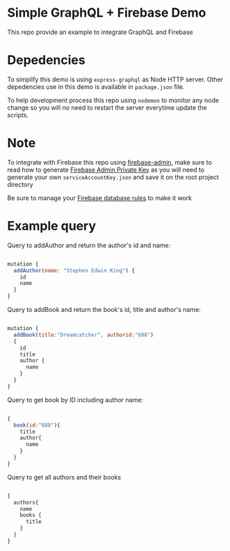 # Simple GraphQL + Firebase Demo

This repo provide an example to integrate GraphQL and Firebase

# Depedencies

To simplify this demo is using `express-graphql` as Node HTTP server. 
Other depedencies use in this demo is available in `package.json` file.

To help development process this repo using `nodemon` to monitor any node change so you will no need to restart the server everytime update the scripts.

# Note

To integrate with Firebase this repo using [firebase-admin](https://www.npmjs.com/package/firebase-admin), make sure to read how to generate [Firebase Admin Private Key](https://firebase.google.com/docs/admin/setup#initialize_the_sdk) as you will need to generate your own `serviceAccountKey.json` and save it on the root project directory

Be sure to manage your [Firebase database rules](https://firebase.google.com/docs/database/security/quickstart) to make it work

# Example query

Query to addAuthor and return the author's id and name:

```js

mutation {
  addAuthor(name: "Stephen Edwin King") {
    id
    name
  }
}

```

Query to addBook and return the book's id, title and author's name:

```js

mutation {
  addBook(title:"Dreamcatcher", authorid:"888")
  {
    id
    title
    author {
      name
    }
  }
}

```

Query to get book by ID including author name:

```js

{
  book(id:"888"){
    title
    author{
      name
    }
  }
}

```

Query to get all authors and their books

```js

{
  authors{
    name
    books {
      title
    }
  }
}

```